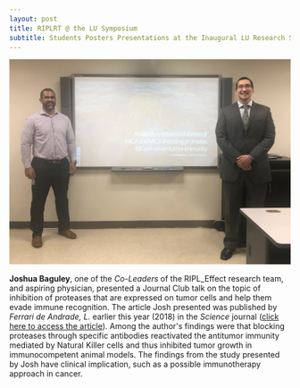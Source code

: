 ```yaml
---
layout: post
title: RIPLRT @ the LU Symposium
subtitle: Students Posters Presentations at the Inaugural LU Research Symposium!
---
```



<img src="/img/Josh_JournalClub.jpg" alt="Josh: Journal Club" class="inline"/> <a name="Josh: Journal Club"></a>

<b>Joshua Baguley</b>, one of the <i>Co-Leaders</i> of the RIPL_Effect research team, and aspiring physician, presented a Journal Club talk on the topic of inhibition of proteases that are expressed on tumor cells and help them evade immune recognition. The article Josh presented was published by <i>Ferrari de Andrade, L.</i> earlier this year (2018) in the <i>Science</i> journal (<a href="https://www.ncbi.nlm.nih.gov/pubmed/29599246" target="_blank">click here to access the article</a>). Among the author's findings were that blocking proteases through specific antibodies reactivated the antitumor immunity mediated by Natural Killer cells and thus inhibited tumor growth in immunocompetent animal models. The findings from the study presented by Josh have clinical implication, such as a possible immunotherapy approach in cancer.